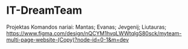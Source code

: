 # IT-DreamTeam
Projektas
Komandos nariai:
Mantas;
Evanas;
Jevgenij;
Liutauras;
https://www.figma.com/design/nQCYM1hvqLWWtqlgS80sck/myteam-multi-page-website-(Copy)?node-id=0-1&m=dev